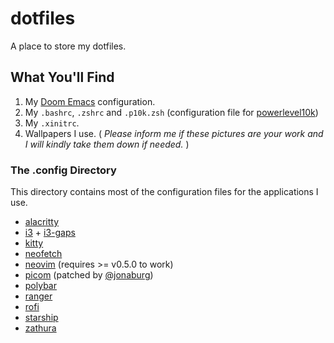 # dotfiles

A place to store my dotfiles.

## What You'll Find

1. My [Doom Emacs](https://github.com/hlissner/doom-emacs) configuration.
2. My `.bashrc`, `.zshrc` and `.p10k.zsh` (configuration file for [powerlevel10k](https://github.com/romkatv/powerlevel10khttps://github.com/romkatv/powerlevel10k))
3. My `.xinitrc`.
4. Wallpapers I use.
( _Please inform me if these pictures are your work
and I will kindly take them down if needed._ )

### The .config Directory

This directory contains most of the configuration files for the applications I use.

- [alacritty](https://github.com/alacritty/alacritty)
- [i3](https://i3wm.org/docs/) + [i3-gaps](https://github.com/Airblader/i3)
- [kitty](https://sw.kovidgoyal.net/kitty/)
- [neofetch](https://github.com/dylanaraps/neofetch)
- [neovim](https://neovim.io/) (requires >= v0.5.0 to work)
- [picom](https://github.com/jonaburg/picom) (patched by [@jonaburg](https://github.com/jonaburg))
- [polybar](https://github.com/polybar/polybar)
- [ranger](https://github.com/ranger/ranger)
- [rofi](https://github.com/davatorium/rofi)
- [starship](https://starship.rs/)
- [zathura](https://pwmt.org/projects/zathura/)
